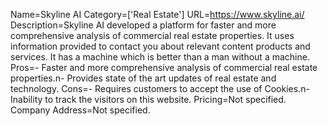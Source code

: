 Name=Skyline AI
Category=['Real Estate']
URL=https://www.skyline.ai/
Description=Skyline AI developed a platform for faster and more comprehensive analysis of commercial real estate properties. It uses information provided to contact you about relevant content products and services. It has a machine which is better than a man without a machine.
Pros=- Faster and more comprehensive analysis of commercial real estate properties.n- Provides state of the art updates of real estate and technology.
Cons=- Requires customers to accept the use of Cookies.n- Inability to track the visitors on this website.
Pricing=Not specified.
Company Address=Not specified.
